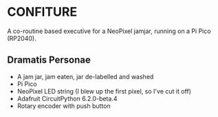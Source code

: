 # CONFITURE

A co-routine based executive for a NeoPixel jamjar,
running on a Pi Pico (RP2040).

## Dramatis Personae

* A jam jar, jam eaten, jar de-labelled and washed
* Pi Pico
* NeoPixel LED string (I blew up the first pixel, so I've cut it off)
* Adafruit CircuitPython 6.2.0-beta.4
* Rotary encoder with push button
